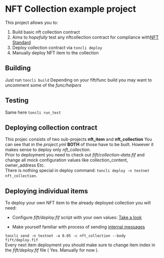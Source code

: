 # NFT Collection example project

This project allows you to:

1.  Build basic nft collection contract
2.  Aims to *hopefully* test any nftcollection contract for compliance with[NFT Standard](https://github.com/ton-blockchain/TIPs/issues/62)
3.  Deploy collection contract via `toncli deploy`
4.  Manually deploy NFT item to the collection

## Building

  Just run `toncli build`
  Depending on your fift/func build you may want
  to uncomment some of the *func/helpers*

## Testing

  Same here `toncli run_test`  
  
## Deploying collection contract

  This projec consists of two sub-projects **nft_item** and **nft_collection**
  You can see that in the *project.yml*
  **BOTH** of those have to be built.
  However it makes sense to deploy only *nft_collection*.  
  Prior to deployment you need to check out *fift/collection-data.fif*
  and change all mock configuration values like collection_content,
  owner_address Etc.  
  There is nothing special in deploy command:
  `toncli deploy -n testnet nft_collection`.  
  
## Deploying individual items

  To deploy your own NFT item to the already deployed collection
  you will need:  
  
+   Configure *fift/deploy.fif* script with your own values:
[Take a look](https://github.com/ton-blockchain/TIPs/issues/64)  

+   Make yourself familiar with process of sending  [internal messages](https://github.com/disintar/toncli/blob/master/docs/advanced/send_fift_internal.md)  

`toncli send -n testnet -a 0.05 -c nft_collection --body fift/deploy.fif`  
Every next item deployment you should make sure to
change item index in the *fift/deploy.fif* file ( Yes. Manually for now ).
